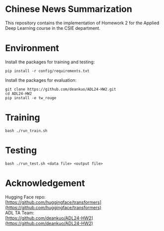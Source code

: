 # Chinese News Summarization
This repository contains the implementation of Homework 2 for the Applied Deep Learning course in the CSIE department.
# Environment
Install the packages for training and testing:
```
pip install -r config/requirements.txt
```
Install the packages for evaluation:
```
git clone https://github.com/deankuo/ADL24-HW2.git
cd ADL24-HW2
pip install -e tw_rouge
```
# Training
```
bash ./run_train.sh
```
# Testing
```
bash ./run_test.sh <data file> <output file>
```
# Acknowledgement
Hugging Face repo:<br>
[https://github.com/huggingface/transformers](https://github.com/huggingface/transformers)<br>
ADL TA Team:<br>
[https://github.com/deankuo/ADL24-HW2](https://github.com/deankuo/ADL24-HW2)
